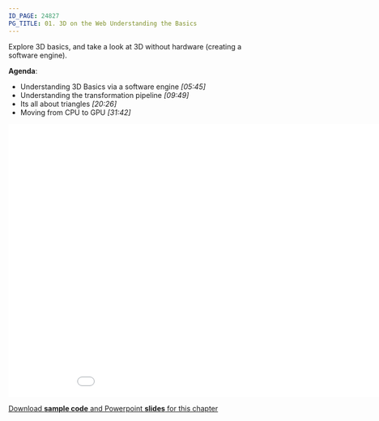 ```yaml
---
ID_PAGE: 24827
PG_TITLE: 01. 3D on the Web Understanding the Basics
---
```

Explore 3D basics, and take a look at 3D without hardware (creating a software engine).

**Agenda**:

* Understanding 3D Basics via a software engine *[05:45]*
* Understanding the transformation pipeline *[09:49]*
* Its all about triangles *[20:26]*
* Moving from CPU to GPU *[31:42]*

<iframe src="//channel9.msdn.com/Series/Introduction-to-WebGL-3D-with-HTML5-and-Babylonjs/01/player" width="960" height="540" allowFullScreen frameBorder="0"></iframe>

[Download **sample code** and Powerpoint **slides** for this chapter](https://github.com/deltakosh/MVA3DHTML5GameDev/tree/master/Chapter%201)